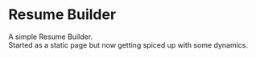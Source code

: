 # Resume Builder
A simple Resume Builder.  
Started as a static page but now getting spiced up with some dynamics.

